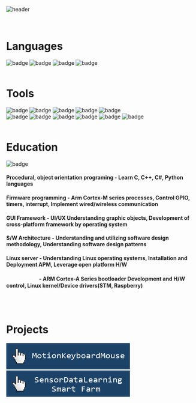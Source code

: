 ![header](https://capsule-render.vercel.app/api?type=rounded&color=gradient&text=Lim%20Information%20&height=200&fontSize=60&textBg=true)
<br><br><br>
# Languages <br>
![badge](https://img.shields.io/badge/C-A8B9CC?style=flat-square&logo=C&logoColor=black) ![badge](https://img.shields.io/badge/C++-00599C?style=flat-square&logo=cplusplus&logoColor=white) ![badge](https://img.shields.io/badge/C%23-512BD4?style=flat-square&logo=csharp&logoColor=white) ![badge](https://img.shields.io/badge/Python-3776AB?style=flat-square&logo=python&logoColor=white)
<br><br>
# Tools <br>
![badge](https://img.shields.io/badge/Visual%20Studio-5C2D91?style=flat-square&logo=visualstudio&logoColor=white) ![badge](https://img.shields.io/badge/Visual%20Studio%20Code-007ACC?style=flat-square&logo=visualstudiocode&logoColor=white) ![badge](https://img.shields.io/badge/STMicroelectronics-03234B?style=flat-square&logo=stmicroelectronics&logoColor=white) ![badge](https://img.shields.io/badge/Arm%20Keil-394049?style=flat-square&logo=armkeil&logoColor=white) ![badge](https://img.shields.io/badge/Raspberry%20Pi-A22846?style=flat-square&logo=raspberrypi&logoColor=white)
<br> ![badge](https://img.shields.io/badge/Linux-FCC624?style=flat-square&logo=linux&logoColor=black) ![badge](https://img.shields.io/badge/TensorFlow-FF6F00?style=flat-square&logo=tensorflow&logoColor=white) ![badge](https://img.shields.io/badge/OpenCV-5C3EE8?style=flat-square&logo=opencv&logoColor=white) ![badge](https://img.shields.io/badge/MySQL-4479A1?style=flat-square&logo=mysql&logoColor=white) ![badge](https://img.shields.io/badge/Git-F05032?style=flat-square&logo=git&logoColor=white) ![badge](https://img.shields.io/badge/GitHub-181717?style=flat-square&logo=github&logoColor=white)
<br><br>
# Education <br>
![badge](https://img.shields.io/badge/[intel]%20Edge%20AI%20S/W%20Academy-0071C5?style=flat-square&logo=&logoColor=white) <br>
#### Procedural, object orientation programing - Learn C, C++, C#, Python languages <br>
#### Firmware programming - Arm Cortex-M series processes, Control GPIO, timers, interrupt, Implement wired/wireless communication <br>
#### GUI Framework - UI/UX Understanding graphic objects, Development of cross-platform framework by operating system <br>
#### S/W Architecture - Understanding and utilizing software design methodology, Understanding software design patterns <br>
#### Linux server - Understanding Linux operating systems, Installation and Deployment APM, Leverage open platform H/W <br>
#### 　　　　　　 - ARM Cortex-A Series bootloader Development and H/W control, Linux kernel/Device drivers(STM, Raspberry) <br>           
<br><br>
# Projects <br>
<!--
[![image](motion.jpg)](https://github.com/lim9507/motionKeyboardMouse) <br>
[![image](smartfarm.jpg)](https://github.com/lim9507/MySQL_C-_IoT_RBerry4) <br> -->
[<img src="motion.jpg" width="330" height="70"/>](https://github.com/lim9507/motionKeyboardMouse) 
[<img src="smartfarm.jpg" width="330" height="70"/>](https://github.com/lim9507/MySQL_C-_IoT_RBerry4)
<!--
**lim9507/lim9507** is a ✨ _special_ ✨ repository because its `README.md` (this file) appears on your GitHub profile.

Here are some ideas to get you started:

- 🔭 I’m currently working on ...
- 🌱 I’m currently learning ...
- 👯 I’m looking to collaborate on ...
- 🤔 I’m looking for help with ...
- 💬 Ask me about ...
- 📫 How to reach me: ...
- 😄 Pronouns: ...
- ⚡ Fun fact: ...
-->
